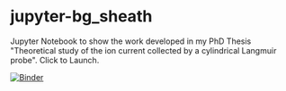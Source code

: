 # jupyter-bg_sheath

Jupyter Notebook to show the work developed in my PhD Thesis "Theoretical study of the ion current collected by a cylindrical Langmuir probe". Click to Launch.

[![Binder](https://mybinder.org/badge_logo.svg)](https://mybinder.org/v2/gh/GuillermoRegodon/jupyter-bg_sheath/HEAD?filepath=bg_sheath.ipynb)
